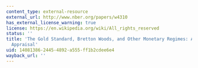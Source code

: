 ```yaml
---
content_type: external-resource
external_url: http://www.nber.org/papers/w4310
has_external_license_warning: true
license: https://en.wikipedia.org/wiki/All_rights_reserved
status: ''
title: 'The Gold Standard, Bretton Woods, and Other Monetary Regimes: An Historical
  Appraisal'
uid: 14081386-2445-4892-a555-ff1b2cdee6e4
wayback_url: ''
---
```

